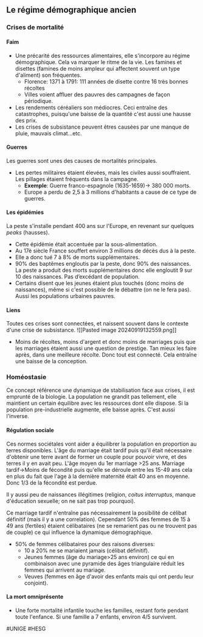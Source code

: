 ## Le régime démographique ancien
### Crises de mortalité
#### Faim
- Une précarité des ressources alimentaires, elle s'incorpore au régime démographique. Cela va marquer le ritme de la vie. Les famines et disettes (famines de moins ampleur qui affectent souvent un type d'aliment) son fréquentes.
	- Florence: 1371 à 1791: 111 années de disette contre 16 très bonnes récoltes
	- Villes voient affluer des pauvres des campagnes de façon périodique.
- Les rendements céréaliers son médiocres. Ceci entraîne des catastrophes, puisqu'une baisse de la quantité c'est aussi une hausse des prix.
- Les crises de subsistance peuvent êtres causées par une manque de pluie, mauvais climat...etc.
#### Guerres
Les guerres sont unes des causes de mortalités principales.
- Les pertes militaires étaient élevées, mais les civiles aussi souffraient. Les pillages étaient fréquents dans la campagne.
	- **Exemple**: Guerre franco-espagnole (1635-1659)-> 380 000 morts.
	- Europe a perdu de 2,5 à 3 millions d'habitants a cause de ce type de guerres.
#### Les épidémies
La peste s'installe pendant 400 ans sur l'Europe, en revenant sur quelques *peaks* (hausses).
- Cette épidémie était accentuée par la sous-alimentation.
- Au 17è siècle France souffert environ 3 millions de décès dus à la peste.
- Elle a donc tué 7 à 8% de morts supplémentaires.
- 90% des baptêmes engloutis par la peste, donc 90% des naissances. La peste a produit des morts supplémentaires donc elle engloutit 9 sur 10 des naissances. Pas d’excédant de population.
- Certains disent que les jeunes étaient plus touchés (donc moins de naissances), même si c'est possible de le débattre (on ne le fera pas). Aussi les populations urbaines pauvres.
#### Liens
Toutes ces crises sont connectées, et naissent souvent dans le contexte d'une crise de subsistance.
![[Pasted image 20240919132559.png]]
- Moins de récoltes, moins d'argent et donc moins de marriages puis que les marriages étaient aussi une question de prestige. Tan mieux les faire après, dans une meilleure récolte. Donc tout est connecté. Cela entraîne une baisse de la conception.
### Homéostasie
Ce concept référence une dynamique de stabilisation face aux crises, il est emprunté de la biologie. La population ne grandit pas tellement, elle maintient un certain équilibre avec les ressources dont elle dispose. Si la population pre-industrielle augmente, elle baisse après. C'est aussi l'inverse.
#### Régulation sociale
Ces normes sociétales vont aider a équilibrer la population en proportion au terres disponibles. L'âge du marriage était tardif puis qu'il était nécessaire d'obtenir une terre avant de former un couple pour pouvoir vivre, et des terres il y en avait peu. L'âge moyen du 1er marriage >25 ans.
Marriage tardif->Moins de fécondité puis qu'elle se déroule entre les 15-49 ans cela en plus du fait que l'age à la dernière maternité était 40 ans en moyenne. Donc 1/3 de la fécondité est perdue.

Il y aussi peu de naissances illégitimes (religion, *coitus interruptus*, manque d'éducation sexuelle; on ne sait pas trop pourquoi).

Ce marriage tardif n'entraîne pas nécessairement la posibilité de célibat définitif (mais il y a une correlation). Cependant 50% des femmes de 15 à 49 ans (fertiles) étaient célibataires (ne se remarient pas ou ne trouvent pas de couple) ce qui influence la dynamique démographique.
- 50% de femmes célibataires pour des raisons diverses:
	- 10 a 20% ne se mariaient jamais (célibat définitif).
	- Jeunes femmes (âge du mariage>25 ans environ) ce qui en combinaison avec une pyramide des âges triangulaire réduit les femmes qui arrivent au mariage.
	- Veuves (femmes en âge d'avoir des enfants mais qui ont perdu leur conjoint).
#### La mort omniprésente
- Une forte mortalité infantile touche les familles, restant forte pendant toute l'enfance. Si une famille a 7 enfants, environ 4/5 survivent.

#UNIGE #HESG